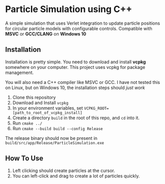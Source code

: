 # Particle Simulation using C++

A simple simulation that uses Verlet integration to update particle positions for circular particle models with configurable controls. Compatible with **MSVC** or **GCC/CLANG** on **Windows 10**

## Installation

Installation is pretty simple. You need to download and install **vcpkg** somewhere on your computer. This project uses vcpkg for package management.

You will also need a C++ compiler like MSVC or GCC. I have not tested this on Linux, but on Windows 10, the installation steps should *just work*

1. Clone this repository
2. Download and Install ```vcpkg```
3. In your environment variables, set ```VCPKG_ROOT=[path_to_root_of_vcpkg_install]```
4. Create a directory ```build``` in the root of this repo, and ```cd``` into it.
5. Run ```cmake ../```
6. Run ```cmake --build build --config Release```

The release binary should now be present in ```build/src/app/Release/ParticleSimulation.exe```

## How To Use

1. Left clicking should create particles at the cursor.
2. You can left-click and drag to create a lot of particles quickly.
